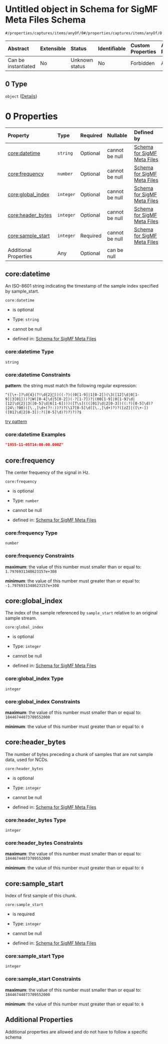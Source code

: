 # Untitled object in Schema for SigMF Meta Files Schema

```txt
#/properties/captures/items/anyOf/0#/properties/captures/items/anyOf/0
```



| Abstract            | Extensible | Status         | Identifiable | Custom Properties | Additional Properties | Access Restrictions | Defined In                                                             |
| :------------------ | :--------- | :------------- | :----------- | :---------------- | :-------------------- | :------------------ | :--------------------------------------------------------------------- |
| Can be instantiated | No         | Unknown status | No           | Forbidden         | Allowed               | none                | [sigmf.schema.json\*](../out/sigmf.schema.json "open original schema") |

## 0 Type

`object` ([Details](sigmf-properties-captures-items-anyof-0.md))

# 0 Properties

| Property                                | Type      | Required | Nullable       | Defined by                                                                                                                                                                                                                                 |
| :-------------------------------------- | :-------- | :------- | :------------- | :----------------------------------------------------------------------------------------------------------------------------------------------------------------------------------------------------------------------------------------- |
| [core:datetime](#coredatetime)          | `string`  | Optional | cannot be null | [Schema for SigMF Meta Files](sigmf-properties-captures-items-anyof-0-properties-coredatetime.md "#/properties/captures/items/anyOf/0/properties/core%3Adatetime#/properties/captures/items/anyOf/0/properties/core:datetime")             |
| [core:frequency](#corefrequency)        | `number`  | Optional | cannot be null | [Schema for SigMF Meta Files](sigmf-properties-captures-items-anyof-0-properties-corefrequency.md "#/properties/captures/items/anyOf/0/properties/core%3Afrequency#/properties/captures/items/anyOf/0/properties/core:frequency")          |
| [core:global\_index](#coreglobal_index) | `integer` | Optional | cannot be null | [Schema for SigMF Meta Files](sigmf-properties-captures-items-anyof-0-properties-coreglobal_index.md "#/properties/captures/items/anyOf/0/properties/core%3Aglobal_index#/properties/captures/items/anyOf/0/properties/core:global_index") |
| [core:header\_bytes](#coreheader_bytes) | `integer` | Optional | cannot be null | [Schema for SigMF Meta Files](sigmf-properties-captures-items-anyof-0-properties-coreheader_bytes.md "#/properties/captures/items/anyOf/0/properties/core%3Aheader_bytes#/properties/captures/items/anyOf/0/properties/core:header_bytes") |
| [core:sample\_start](#coresample_start) | `integer` | Required | cannot be null | [Schema for SigMF Meta Files](sigmf-properties-captures-items-anyof-0-properties-coresample_start.md "#/properties/captures/items/anyOf/0/properties/core%3Asample_start#/properties/captures/items/anyOf/0/properties/core:sample_start") |
| Additional Properties                   | Any       | Optional | can be null    |                                                                                                                                                                                                                                            |

## core:datetime

An ISO-8601 string indicating the timestamp of the sample index specified by sample\_start.

`core:datetime`

*   is optional

*   Type: `string`

*   cannot be null

*   defined in: [Schema for SigMF Meta Files](sigmf-properties-captures-items-anyof-0-properties-coredatetime.md "#/properties/captures/items/anyOf/0/properties/core%3Adatetime#/properties/captures/items/anyOf/0/properties/core:datetime")

### core:datetime Type

`string`

### core:datetime Constraints

**pattern**: the string must match the following regular expression:&#x20;

```regexp
^([\+-]?\d{4}(?!\d{2}))((-?)((0[1-9]|1[0-2])(\3([12]\d|0[1-9]|3[01]))?|W([0-4]\d|5[0-2])(-?[1-7])?|(00[1-9]|0[1-9]\d|[12]\d{2}|3([0-5]\d|6[1-6])))([T\s]((([01]\d|2[0-3])((:?)[0-5]\d)?|24\:?00)([\.,]\d+(?!:))?)?(\17[0-5]\d([\.,]\d+)?)?([zZ]|([\+-])([01]\d|2[0-3]):?([0-5]\d)?)?)?)?$
```

[try pattern](https://regexr.com/?expression=%5E\(%5B%5C%2B-%5D%3F%5Cd%7B4%7D\(%3F!%5Cd%7B2%7D%08\)\)\(\(-%3F\)\(\(0%5B1-9%5D%7C1%5B0-2%5D\)\(%5C3\(%5B12%5D%5Cd%7C0%5B1-9%5D%7C3%5B01%5D\)\)%3F%7CW\(%5B0-4%5D%5Cd%7C5%5B0-2%5D\)\(-%3F%5B1-7%5D\)%3F%7C\(00%5B1-9%5D%7C0%5B1-9%5D%5Cd%7C%5B12%5D%5Cd%7B2%7D%7C3\(%5B0-5%5D%5Cd%7C6%5B1-6%5D\)\)\)\(%5BT%5Cs%5D\(\(\(%5B01%5D%5Cd%7C2%5B0-3%5D\)\(\(%3A%3F\)%5B0-5%5D%5Cd\)%3F%7C24%5C%3A%3F00\)\(%5B%5C.%2C%5D%5Cd%2B\(%3F!%3A\)\)%3F\)%3F\(%5C17%5B0-5%5D%5Cd\(%5B%5C.%2C%5D%5Cd%2B\)%3F\)%3F\(%5BzZ%5D%7C\(%5B%5C%2B-%5D\)\(%5B01%5D%5Cd%7C2%5B0-3%5D\)%3A%3F\(%5B0-5%5D%5Cd\)%3F\)%3F\)%3F\)%3F%24 "try regular expression with regexr.com")

### core:datetime Examples

```json
"1955-11-05T14:00:00.000Z"
```

## core:frequency

The center frequency of the signal in Hz.

`core:frequency`

*   is optional

*   Type: `number`

*   cannot be null

*   defined in: [Schema for SigMF Meta Files](sigmf-properties-captures-items-anyof-0-properties-corefrequency.md "#/properties/captures/items/anyOf/0/properties/core%3Afrequency#/properties/captures/items/anyOf/0/properties/core:frequency")

### core:frequency Type

`number`

### core:frequency Constraints

**maximum**: the value of this number must smaller than or equal to: `1.7976931348623157e+308`

**minimum**: the value of this number must greater than or equal to: `-1.7976931348623157e+308`

## core:global\_index

The index of the sample referenced by `sample_start` relative to an original sample stream.

`core:global_index`

*   is optional

*   Type: `integer`

*   cannot be null

*   defined in: [Schema for SigMF Meta Files](sigmf-properties-captures-items-anyof-0-properties-coreglobal_index.md "#/properties/captures/items/anyOf/0/properties/core%3Aglobal_index#/properties/captures/items/anyOf/0/properties/core:global_index")

### core:global\_index Type

`integer`

### core:global\_index Constraints

**maximum**: the value of this number must smaller than or equal to: `18446744073709552000`

**minimum**: the value of this number must greater than or equal to: `0`

## core:header\_bytes

The number of bytes preceding a chunk of samples that are not sample data, used for NCDs.

`core:header_bytes`

*   is optional

*   Type: `integer`

*   cannot be null

*   defined in: [Schema for SigMF Meta Files](sigmf-properties-captures-items-anyof-0-properties-coreheader_bytes.md "#/properties/captures/items/anyOf/0/properties/core%3Aheader_bytes#/properties/captures/items/anyOf/0/properties/core:header_bytes")

### core:header\_bytes Type

`integer`

### core:header\_bytes Constraints

**maximum**: the value of this number must smaller than or equal to: `18446744073709552000`

**minimum**: the value of this number must greater than or equal to: `0`

## core:sample\_start

Index of first sample of this chunk.

`core:sample_start`

*   is required

*   Type: `integer`

*   cannot be null

*   defined in: [Schema for SigMF Meta Files](sigmf-properties-captures-items-anyof-0-properties-coresample_start.md "#/properties/captures/items/anyOf/0/properties/core%3Asample_start#/properties/captures/items/anyOf/0/properties/core:sample_start")

### core:sample\_start Type

`integer`

### core:sample\_start Constraints

**maximum**: the value of this number must smaller than or equal to: `18446744073709552000`

**minimum**: the value of this number must greater than or equal to: `0`

## Additional Properties

Additional properties are allowed and do not have to follow a specific schema
